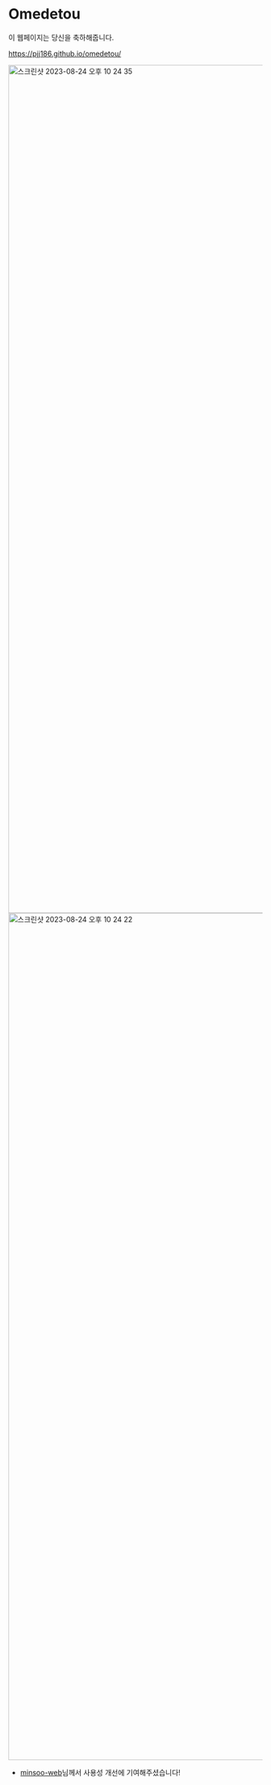 # Omedetou

이 웹페이지는 당신을 축하해줍니다.

https://pjj186.github.io/omedetou/

<img width="1680" alt="스크린샷 2023-08-24 오후 10 24 35" src="https://github.com/pjj186/omedetou/assets/66498240/9a96fa88-38a2-49b0-a130-2c014f894f5a">
<br/>
<img width="1678" alt="스크린샷 2023-08-24 오후 10 24 22" src="https://github.com/pjj186/omedetou/assets/66498240/983b7644-d412-49b3-bc61-181371258136">



+ [minsoo-web](https://github.com/minsoo-web)님께서 사용성 개선에 기여해주셨습니다!
